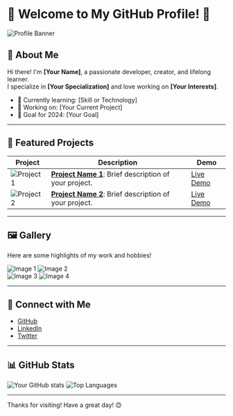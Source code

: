 # 🌟 Welcome to My GitHub Profile! 🌟

![Profile Banner](https://via.placeholder.com/1200x300?text=Welcome+to+My+GitHub+Profile)

## 👋 About Me
Hi there! I'm **[Your Name]**, a passionate developer, creator, and lifelong learner.  
I specialize in **[Your Specialization]** and love working on **[Your Interests]**.

- 🌱 Currently learning: [Skill or Technology]
- 🔭 Working on: [Your Current Project]
- 🎯 Goal for 2024: [Your Goal]

---

## 📸 Featured Projects
| Project | Description | Demo |
|---------|-------------|------|
| ![Project 1](https://via.placeholder.com/150) | **[Project Name 1](#)**: Brief description of your project. | [Live Demo](#) |
| ![Project 2](https://via.placeholder.com/150) | **[Project Name 2](#)**: Brief description of your project. | [Live Demo](#) |

---

## 🖼️ Gallery
Here are some highlights of my work and hobbies!

![Image 1](https://via.placeholder.com/200x200?text=Image+1) ![Image 2](https://via.placeholder.com/200x200?text=Image+2)  
![Image 3](https://via.placeholder.com/200x200?text=Image+3) ![Image 4](https://via.placeholder.com/200x200?text=Image+4)

---

## 🔗 Connect with Me
- [GitHub](https://github.com/yourusername)
- [LinkedIn](https://linkedin.com/in/yourprofile)
- [Twitter](https://twitter.com/yourhandle)

---

## 📊 GitHub Stats
![Your GitHub stats](https://github-readme-stats.vercel.app/api?username=yourusername&show_icons=true&theme=radical)
![Top Languages](https://github-readme-stats.vercel.app/api/top-langs/?username=yourusername&layout=compact&theme=radical)

---

Thanks for visiting! Have a great day! 😊
